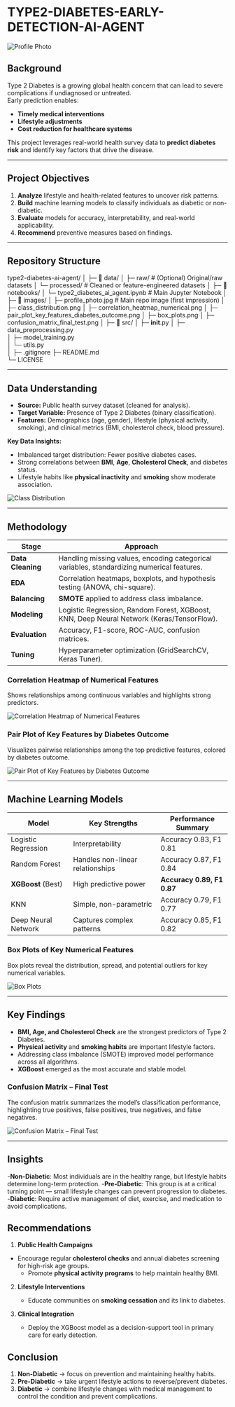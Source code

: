 # TYPE2-DIABETES-EARLY-DETECTION-AI-AGENT

![Profile Photo](images/Profile%20Photo.jpg)

## Background

Type 2 Diabetes is a growing global health concern that can lead to severe complications if undiagnosed or untreated.  
Early prediction enables:

- **Timely medical interventions**
- **Lifestyle adjustments**
- **Cost reduction for healthcare systems**

This project leverages real-world health survey data to **predict diabetes risk** and identify key factors that drive the disease.

---

## Project Objectives

1. **Analyze** lifestyle and health-related features to uncover risk patterns.
2. **Build** machine learning models to classify individuals as diabetic or non-diabetic.
3. **Evaluate** models for accuracy, interpretability, and real-world applicability.
4. **Recommend** preventive measures based on findings.

---

## Repository Structure

type2-diabetes-ai-agent/
│
├─ 📁 data/
│   ├─ raw/                     # (Optional) Original/raw datasets
│   └─ processed/                # Cleaned or feature-engineered datasets
│
├─ 📁 notebooks/
│   └─ type2_diabetes_ai_agent.ipynb   # Main Jupyter Notebook
│
├─ 📁 images/
│   ├─ profile_photo.jpg               # Main repo image (first impression)
│   ├─ class_distribution.png
│   ├─ correlation_heatmap_numerical.png
│   ├─ pair_plot_key_features_diabetes_outcome.png
│   ├─ box_plots.png
│   ├─ confusion_matrix_final_test.png
│
├─ 📁 src/
│   ├─ __init__.py
│   ├─ data_preprocessing.py          
│   ├─ model_training.py               
│   └─ utils.py                        
│
├─ .gitignore
├─ README.md                           
└─ LICENSE                              

---

## Data Understanding

- **Source:** Public health survey dataset (cleaned for analysis).
- **Target Variable:** Presence of Type 2 Diabetes (binary classification).
- **Features:** Demographics (age, gender), lifestyle (physical activity, smoking), and clinical metrics (BMI, cholesterol check, blood pressure).

**Key Data Insights:**

- Imbalanced target distribution: Fewer positive diabetes cases.
- Strong correlations between **BMI**, **Age**, **Cholesterol Check**, and diabetes status.
- Lifestyle habits like **physical inactivity** and **smoking** show moderate association.

![Class Distribution](images/Distribution%20of%20Diabetes%20class.png)


---

## Methodology

| Stage | Approach |
|------|----------|
| **Data Cleaning** | Handling missing values, encoding categorical variables, standardizing numerical features. |
| **EDA** | Correlation heatmaps, boxplots, and hypothesis testing (ANOVA, chi-square). |
| **Balancing** | **SMOTE** applied to address class imbalance. |
| **Modeling** | Logistic Regression, Random Forest, XGBoost, KNN, Deep Neural Network (Keras/TensorFlow). |
| **Evaluation** | Accuracy, F1-score, ROC-AUC, confusion matrices. |
| **Tuning** | Hyperparameter optimization (GridSearchCV, Keras Tuner). |

### Correlation Heatmap of Numerical Features

Shows relationships among continuous variables and highlights strong predictors.

![Correlation Heatmap of Numerical Features](images/Correlation%20Heatmap%20of%20Numerical%20Features.png)


### Pair Plot of Key Features by Diabetes Outcome

Visualizes pairwise relationships among the top predictive features, colored by diabetes outcome.

![Pair Plot of Key Features by Diabetes Outcome](images/Pair%20Plot%20of%20Key%20Features%20by%20Diabetes%20Outcome.png)

---

## Machine Learning Models

| Model                   | Key Strengths | Performance Summary |
|--------------------------|---------------|----------------------|
| Logistic Regression      | Interpretability | Accuracy 0.83, F1 0.81 |
| Random Forest            | Handles non-linear relationships | Accuracy 0.87, F1 0.84 |
| **XGBoost** (Best)       | High predictive power | **Accuracy 0.89, F1 0.87** |
| KNN                      | Simple, non-parametric | Accuracy 0.79, F1 0.77 |
| Deep Neural Network      | Captures complex patterns | Accuracy 0.85, F1 0.82 |

### Box Plots of Key Numerical Features

Box plots reveal the distribution, spread, and potential outliers for key numerical variables.

![Box Plots](images/box%20plots.png)

---

## Key Findings

- **BMI, Age, and Cholesterol Check** are the strongest predictors of Type 2 Diabetes.
- **Physical activity** and **smoking habits** are important lifestyle factors.
- Addressing class imbalance (SMOTE) improved model performance across all algorithms.
- **XGBoost** emerged as the most accurate and stable model.

### Confusion Matrix – Final Test

The confusion matrix summarizes the model’s classification performance,  
highlighting true positives, false positives, true negatives, and false negatives.

![Confusion Matrix – Final Test](images/Confusion%20Matrix%20-%20Final%20Test.png)

---

## Insights

 -**Non-Diabetic**: Most individuals are in the healthy range, but lifestyle habits
 determine long-term protection.
 -**Pre-Diabetic**: This group is at a critical turning point — small lifestyle
 changes can prevent progression to diabetes.
 -**Diabetic**: Require active management of diet, exercise, and medication to
 avoid complications.

## Recommendations

1. **Public Health Campaigns** 
 - Encourage regular **cholesterol checks** and annual diabetes screening for high-risk age groups.
   - Promote **physical activity programs** to help maintain healthy BMI.

2. **Lifestyle Interventions** 
   - Educate communities on **smoking cessation** and its link to diabetes.

3. **Clinical Integration** 
   - Deploy the XGBoost model as a decision-support tool in primary care for early detection.

## Conclusion

 1. **Non-Diabetic** → focus on prevention and maintaining healthy habits.
 2. **Pre-Diabetic** → take urgent lifestyle actions to reverse/prevent diabetes.
 3. **Diabetic** → combine lifestyle changes with medical management to control
 the condition and prevent complications. 

